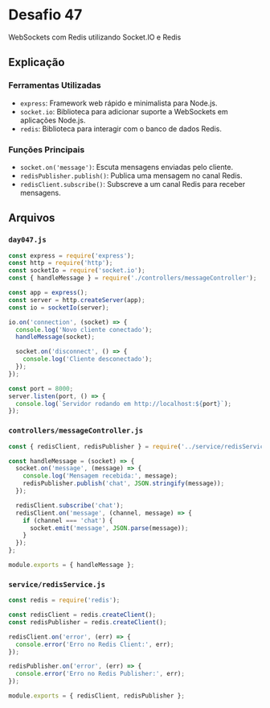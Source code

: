 # Desafio 47

WebSockets com Redis utilizando Socket.IO e Redis

## Explicação

### Ferramentas Utilizadas

- `express`: Framework web rápido e minimalista para Node.js.
- `socket.io`: Biblioteca para adicionar suporte a WebSockets em aplicações Node.js.
- `redis`: Biblioteca para interagir com o banco de dados Redis.

### Funções Principais

- `socket.on('message')`: Escuta mensagens enviadas pelo cliente.
- `redisPublisher.publish()`: Publica uma mensagem no canal Redis.
- `redisClient.subscribe()`: Subscreve a um canal Redis para receber mensagens.

## Arquivos

### `day047.js`

```js
const express = require('express');
const http = require('http');
const socketIo = require('socket.io');
const { handleMessage } = require('./controllers/messageController');

const app = express();
const server = http.createServer(app);
const io = socketIo(server);

io.on('connection', (socket) => {
  console.log('Novo cliente conectado');
  handleMessage(socket);

  socket.on('disconnect', () => {
    console.log('Cliente desconectado');
  });
});

const port = 8000;
server.listen(port, () => {
  console.log(`Servidor rodando em http://localhost:${port}`);
});
```

### `controllers/messageController.js`

```js
const { redisClient, redisPublisher } = require('../service/redisService');

const handleMessage = (socket) => {
  socket.on('message', (message) => {
    console.log('Mensagem recebida:', message);
    redisPublisher.publish('chat', JSON.stringify(message));
  });

  redisClient.subscribe('chat');
  redisClient.on('message', (channel, message) => {
    if (channel === 'chat') {
      socket.emit('message', JSON.parse(message));
    }
  });
};

module.exports = { handleMessage };
```

### `service/redisService.js`

```js
const redis = require('redis');

const redisClient = redis.createClient();
const redisPublisher = redis.createClient();

redisClient.on('error', (err) => {
  console.error('Erro no Redis Client:', err);
});

redisPublisher.on('error', (err) => {
  console.error('Erro no Redis Publisher:', err);
});

module.exports = { redisClient, redisPublisher };
```